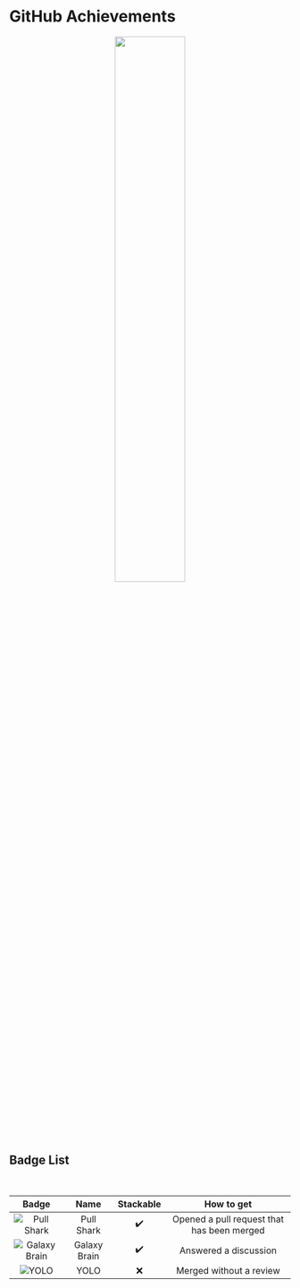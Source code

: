 # GitHub Achievements

<div align="center">
<img src="https://user-images.githubusercontent.com/65187002/172915654-8f0e68d4-57da-4162-b3e4-061222c7a6f3.jpg" width="50%">
</div>


<br>

## Badge List

<br>

| Badge | Name | Stackable | How to get |
| :-: | :-: | :-: | :-: |
| ![Pull Shark](https://github.githubassets.com/images/modules/profile/achievements/pull-shark-default.png)     | Pull Shark   | ✔️ | Opened a pull request that has been merged | 
| ![Galaxy Brain](https://github.githubassets.com/images/modules/profile/achievements/galaxy-brain-default.png) | Galaxy Brain | ✔️ | Answered a discussion
| ![YOLO](https://github.githubassets.com/images/modules/profile/achievements/yolo-default.png)                 | YOLO         | ❌ | Merged without a review

